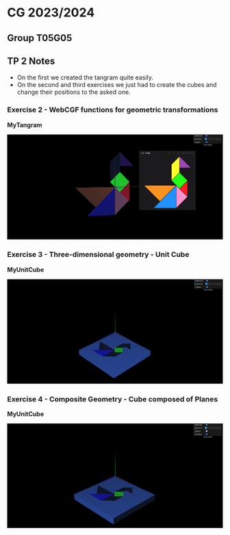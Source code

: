 # CG 2023/2024

## Group T05G05

## TP 2 Notes

- On the first we created the tangram quite easily.
- On the second and third exercises we just had to create the cubes and change their positions to the asked one.

### Exercise 2 - WebCGF functions for geometric transformations

**MyTangram**

![Screenshot 1](screenshots/cg-t05g05-tp2-1.png)

### Exercise 3 - Three-dimensional geometry - Unit Cube

**MyUnitCube**

![Screenshot 2](screenshots/cg-t05g05-tp2-2.png)

### Exercise 4 - Composite Geometry - Cube composed of Planes

**MyUnitCube**

![Screenshot 3](screenshots/cg-t05g05-tp2-3.png)

